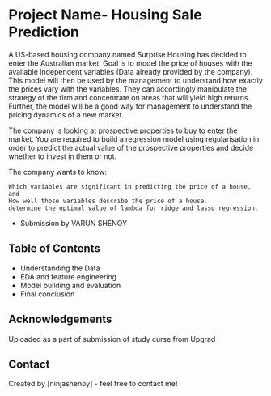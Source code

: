 # Project Name- Housing Sale Prediction

A US-based housing company named Surprise Housing has decided to enter the Australian market. Goal is to model the price of houses with the available independent variables (Data already provided by the company). This model will then be used by the management to understand how exactly the prices vary with the variables. They can accordingly manipulate the strategy of the firm and concentrate on areas that will yield high returns. Further, the model will be a good way for management to understand the pricing dynamics of a new market.

The company is looking at prospective properties to buy to enter the market. You are required to build a regression model using regularisation in order to predict the actual value of the prospective properties and decide whether to invest in them or not.

The company wants to know:

    Which variables are significant in predicting the price of a house, and
    How well those variables describe the price of a house.
    determine the optimal value of lambda for ridge and lasso regression.

- Submission by VARUN SHENOY 


## Table of Contents
* Understanding the Data
* EDA and feature engineering
* Model building and evaluation
* Final conclusion



## Acknowledgements
Uploaded as a part of submission of study curse from Upgrad


## Contact
Created by [ninjashenoy] - feel free to contact me!

